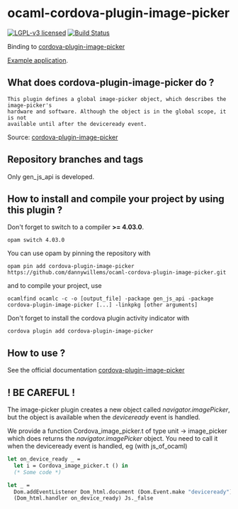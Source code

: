 # ocaml-cordova-plugin-image-picker

[![LGPL-v3 licensed](https://img.shields.io/badge/license-LGPLv3-blue.svg)](https://raw.githubusercontent.com/dannywillems/ocaml-cordova-plugin-image-picker/master/LICENSE)
[![Build Status](https://travis-ci.org/dannywillems/ocaml-cordova-plugin-image-picker.svg?branch=master)](https://travis-ci.org/dannywillems/ocaml-cordova-plugin-image-picker)

Binding to
[cordova-plugin-image-picker](https://github.com/apache/cordova-plugin-image-picker)

[Example
application](https://github.com/dannywillems/ocaml-cordova-plugin-image-picker-example).

## What does cordova-plugin-image-picker do ?

```
This plugin defines a global image-picker object, which describes the image-picker's
hardware and software. Although the object is in the global scope, it is not
available until after the deviceready event.
```

Source: [cordova-plugin-image-picker](https://github.com/apache/cordova-plugin-image-picker)

## Repository branches and tags

Only gen_js_api is developed.

## How to install and compile your project by using this plugin ?

Don't forget to switch to a compiler **>= 4.03.0**.
```Shell
opam switch 4.03.0
```

You can use opam by pinning the repository with
```Shell
opam pin add cordova-plugin-image-picker https://github.com/dannywillems/ocaml-cordova-plugin-image-picker.git
```

and to compile your project, use
```Shell
ocamlfind ocamlc -c -o [output_file] -package gen_js_api -package cordova-plugin-image-picker [...] -linkpkg [other arguments]
```

Don't forget to install the cordova plugin activity indicator with
```Shell
cordova plugin add cordova-plugin-image-picker
```

## How to use ?

See the official documentation
[cordova-plugin-image-picker](https://github.com/apache/cordova-plugin-image-picker)

## ! BE CAREFUL !

The image-picker plugin creates a new object called *navigator.imagePicker*, but the object is
available when the *deviceready* event is handled.

We provide a function Cordova_image_picker.t of type unit -> image_picker which does returns the
*navigator.imagePicker* object. You need to call it when the deviceready event is handled, eg (with js_of_ocaml)

```OCaml
let on_device_ready _ =
  let i = Cordova_image_picker.t () in
  (* Some code *)

let _ =
  Dom.addEventListener Dom_html.document (Dom.Event.make "deviceready")
  (Dom_html.handler on_device_ready) Js._false
```
